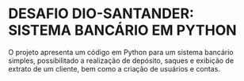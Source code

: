 
# DESAFIO DIO-SANTANDER: SISTEMA BANCÁRIO EM PYTHON

O projeto apresenta um código em Python para um sistema bancário simples, possibilitado a realização de depósito, saques e exibição de extrato de um cliente, bem como a criação de usuários e contas. 

